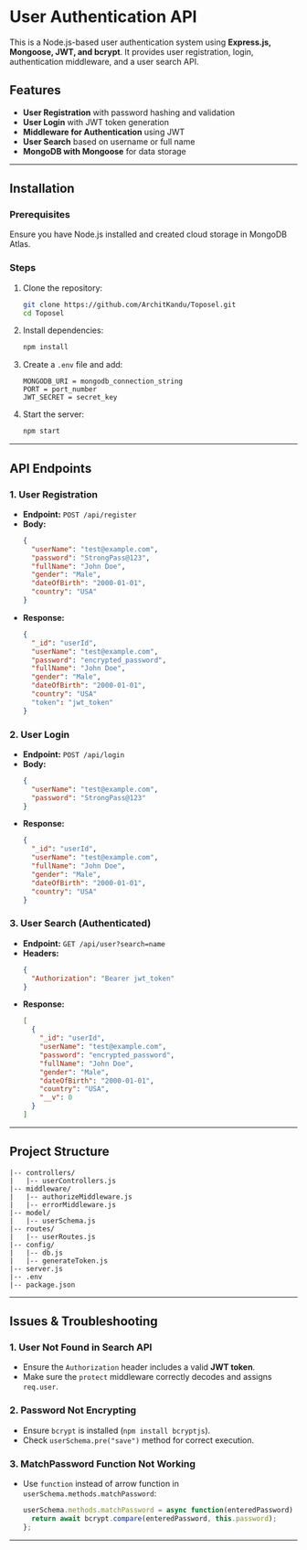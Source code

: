 # User Authentication API

This is a Node.js-based user authentication system using **Express.js, Mongoose, JWT, and bcrypt**. It provides user registration, login, authentication middleware, and a user search API.

## Features

- **User Registration** with password hashing and validation
- **User Login** with JWT token generation
- **Middleware for Authentication** using JWT
- **User Search** based on username or full name
- **MongoDB with Mongoose** for data storage

---

## Installation

### Prerequisites

Ensure you have Node.js installed and created cloud storage in MongoDB Atlas.

### Steps

1. Clone the repository:
   ```sh
   git clone https://github.com/ArchitKandu/Toposel.git
   cd Toposel
   ```
2. Install dependencies:
   ```sh
   npm install
   ```
3. Create a `.env` file and add:
   ```env
   MONGODB_URI = mongodb_connection_string
   PORT = port_number
   JWT_SECRET = secret_key
   ```
4. Start the server:
   ```sh
   npm start
   ```

---

## API Endpoints

### **1. User Registration**

- **Endpoint:** `POST /api/register`
- **Body:**
  ```json
  {
    "userName": "test@example.com",
    "password": "StrongPass@123",
    "fullName": "John Doe",
    "gender": "Male",
    "dateOfBirth": "2000-01-01",
    "country": "USA"
  }
  ```
- **Response:**
  ```json
  {
    "_id": "userId",
    "userName": "test@example.com",
    "password": "encrypted_password",
    "fullName": "John Doe",
    "gender": "Male",
    "dateOfBirth": "2000-01-01",
    "country": "USA"
    "token": "jwt_token"
  }
  ```

### **2. User Login**

- **Endpoint:** `POST /api/login`
- **Body:**
  ```json
  {
    "userName": "test@example.com",
    "password": "StrongPass@123"
  }
  ```
- **Response:**
  ```json
  {
    "_id": "userId",
    "userName": "test@example.com",
    "fullName": "John Doe",
    "gender": "Male",
    "dateOfBirth": "2000-01-01",
    "country": "USA"
  }
  ```

### **3. User Search (Authenticated)**

- **Endpoint:** `GET /api/user?search=name`
- **Headers:**
  ```json
  {
    "Authorization": "Bearer jwt_token"
  }
  ```
- **Response:**
  ```json
  [
    {
      "_id": "userId",
      "userName": "test@example.com",
      "password": "encrypted_password",
      "fullName": "John Doe",
      "gender": "Male",
      "dateOfBirth": "2000-01-01",
      "country": "USA",
      "__v": 0
    }
  ]
  ```

---

## Project Structure

```
|-- controllers/
|   |-- userControllers.js
|-- middleware/
|   |-- authorizeMiddleware.js
|   |-- errorMiddleware.js
|-- model/
|   |-- userSchema.js
|-- routes/
|   |-- userRoutes.js
|-- config/
|   |-- db.js
|   |-- generateToken.js
|-- server.js
|-- .env
|-- package.json
```

---

## Issues & Troubleshooting

### **1. User Not Found in Search API**

- Ensure the `Authorization` header includes a valid **JWT token**.
- Make sure the `protect` middleware correctly decodes and assigns `req.user`.

### **2. Password Not Encrypting**

- Ensure `bcrypt` is installed (`npm install bcryptjs`).
- Check `userSchema.pre("save")` method for correct execution.

### **3. MatchPassword Function Not Working**

- Use `function` instead of arrow function in `userSchema.methods.matchPassword`:
  ```js
  userSchema.methods.matchPassword = async function(enteredPassword) {
    return await bcrypt.compare(enteredPassword, this.password);
  };
  ```

---
